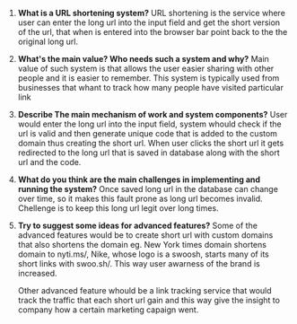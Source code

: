 1. __What is a URL shortening system?__
   URL shortening is the service where user can enter the long url into the input field and get the short version of the url, that when is entered into the browser bar point back to the the original long url.

2. __What's the main value? Who needs such a system and why?__
   Main value of such system is that allows the user easier sharing with other people and it is easier to remember. This system is typically used from businesses that whant to track how many people have visited particular link

3. __Describe The main mechanism of work and system components?__
   User would enter the long url into the input field, system whould check if the url is valid and then generate unique code that is added to the custom domain thus creating the short url. When user clicks the short url it gets redirected to the long url that is saved in database along with the short url and the code.

4. __What do you think are the main challenges in implementing and running the system?__
   Once saved long url in the database can change over time, so it makes this fault prone as long url becomes invalid. Chellenge is to keep this long url legit over long times.

2. __Try to suggest some ideas for advanced features?__
   Some of the advanced features would be to create short url with custom domains that also shortens the domain eg. New York times domain shortens domain to nyti.ms/, Nike, whose logo is a swoosh, starts many of its short links with swoo.sh/. This way user awarness of the brand is increased.

   Other advanced feature whould be a link tracking service that would track the traffic that each short url gain and this way give the insight to company how a certain marketing capaign went.